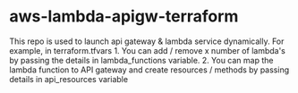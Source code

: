 # aws-lambda-apigw-terraform
This repo is used to launch api gateway &amp; lambda service dynamically. For example, in terraform.tfvars
	1. You can add / remove x number of lambda's by passing the details in lambda_functions variable.
	2. You can map the lambda function to API gateway and create resources / methods by passing details in api_resources variable
	
